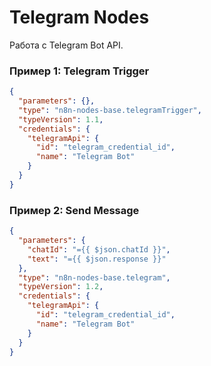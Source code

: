 # Telegram Nodes

Работа с Telegram Bot API.

### Пример 1: Telegram Trigger
```json
{
  "parameters": {},
  "type": "n8n-nodes-base.telegramTrigger",
  "typeVersion": 1.1,
  "credentials": {
    "telegramApi": {
      "id": "telegram_credential_id",
      "name": "Telegram Bot"
    }
  }
}
```


### Пример 2: Send Message
```json
{
  "parameters": {
    "chatId": "={{ $json.chatId }}",
    "text": "={{ $json.response }}"
  },
  "type": "n8n-nodes-base.telegram", 
  "typeVersion": 1.2,
  "credentials": {
    "telegramApi": {
      "id": "telegram_credential_id",
      "name": "Telegram Bot"
    }
  }
}
```
